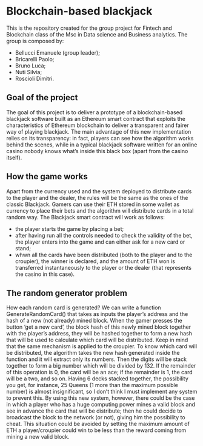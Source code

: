 # Blockchain-based blackjack
This is the repository created for the group project for Fintech and Blockchain class of the Msc in Data science and Business analytics. The group is composed by:
- Bellucci Emanuele (group leader);
- Bricarelli Paolo;
- Bruno Luca;
- Nuti Silvia;
- Roscioli Dimitri.

## Goal of the project
The goal of this project is to deliver a prototype of a blockchain-based blackjack software built as an Ethereum smart contract that exploits the characteristics of Ethereum blockchain to deliver a transparent and fairer way of playing blackjack. The main advantage of this new implementation relies on its transparency: in fact, players can see how the algorithm works behind the scenes, while in a typical blackjack software written for an online casino nobody knows what’s inside this black box (apart from the casino itself).

## How the game works 
Apart from the currency used and the system deployed to distribute cards to the player and the dealer, the rules will be the same as the ones of the classic Blackjack. Gamers can use their ETH stored in some wallet as currency to place their bets and the algorithm will distribute cards in a total random way. The Blackjack smart contract will work as follows: 
- the player starts the game by placing a bet; 
- after having run all the controls needed to check the validity of the bet, the player enters into the game and can either ask for a new card or stand; 
- whwn all the cards have been distributed (both to the player and to the croupier), the winner is declared, and the amount of ETH won is transferred instantaneously to the player or the dealer (that represents the casino in this case). 

## The random generator problem
How each random card is generated? We can write a function GenerateRandomCard() that takes as inputs the player’s address and the hash of a new (not already) mined block. When the gamer presses the button ‘get a new card’, the block hash of this newly mined block together with the player’s address, they will be hashed together to form a new hash that will be used to calculate which card will be distributed. Keep in mind that the same mechanism is applied to the croupier. To know which card will be distributed, the algorithm takes the new hash generated inside the function and it will extract only its numbers. Then the digits will be stack together to form a big number which will be divided by 132. If the remainder of this operation is 0, the card will be an ace; if the remainder is 1, the card will be a two, and so on. Having 6 decks stacked together, the possibility you get, for instance, 25 Queens (1 more than the maximum possible number) is almost insignificant, so I don’t think I must implement any system to prevent this. By using this new system, however, there could be the case in which a player who has a huge computing power mines a valid block and see in advance the card that will be distribute; then he could decide to broadcast the block to the network (or not), giving him the possibility to cheat. This situation could be avoided by setting the maximum amount of ETH a player/croupier could win to be less than the reward coming from mining a new valid block.  
